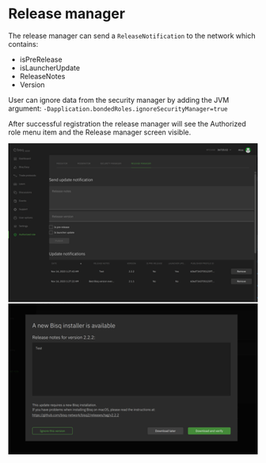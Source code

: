 # Release manager

The release manager can send a `ReleaseNotification` to the network which contains:

- isPreRelease
- isLauncherUpdate
- ReleaseNotes
- Version

User can ignore data from the security manager by adding the JVM argument:
`-Dapplication.bondedRoles.ignoreSecurityManager=true`

After successful registration the release manager will see the Authorized role menu item and the Release manager screen
visible.

<img src="img/release.png" width="1200"/>
<img src="img/release_popup.png" width="1200"/>